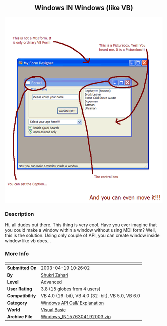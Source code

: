 ﻿<div align="center">

## Windows IN Windows \(like VB\)

<img src="PIC2003419102578829.gif">
</div>

### Description

Hi, all dudes out there. This thing is very cool. Have you ever imagine that you could make a window within a window without using MDI form? Well, this is the solution. Using only couple of API, you can create window inside window like vb does...
 
### More Info
 


<span>             |<span>
---                |---
**Submitted On**   |2003-04-19 10:26:02
**By**             |[Shukri Zahari](https://github.com/Planet-Source-Code/PSCIndex/blob/master/ByAuthor/shukri-zahari.md)
**Level**          |Advanced
**User Rating**    |3.8 (15 globes from 4 users)
**Compatibility**  |VB 4\.0 \(16\-bit\), VB 4\.0 \(32\-bit\), VB 5\.0, VB 6\.0
**Category**       |[Windows API Call/ Explanation](https://github.com/Planet-Source-Code/PSCIndex/blob/master/ByCategory/windows-api-call-explanation__1-39.md)
**World**          |[Visual Basic](https://github.com/Planet-Source-Code/PSCIndex/blob/master/ByWorld/visual-basic.md)
**Archive File**   |[Windows\_IN1576304192003\.zip](https://github.com/Planet-Source-Code/shukri-zahari-windows-in-windows-like-vb__1-44861/archive/master.zip)








